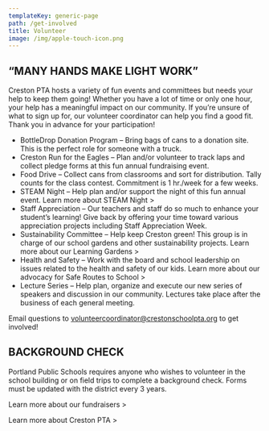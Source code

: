 ```yaml
---
templateKey: generic-page
path: /get-involved
title: Volunteer
image: /img/apple-touch-icon.png
---
```


## “MANY HANDS MAKE LIGHT WORK”

Creston PTA hosts a variety of fun events and committees but needs your help to keep them going! Whether you have a lot of time or only one hour, your help has a meaningful impact on our community. If you’re unsure of what to sign up for, our volunteer coordinator can help you find a good fit. Thank you in advance for your participation!

- BottleDrop Donation Program – Bring bags of cans to a donation site. This is the perfect role for someone with a truck.
- Creston Run for the Eagles – Plan and/or volunteer to track laps and collect pledge forms at this fun annual fundraising event.
- Food Drive – Collect cans from classrooms and sort for distribution. Tally counts for the class contest. Commitment is 1 hr./week for a few weeks.
- STEAM Night – Help plan and/or support the night of this fun annual event. Learn more about STEAM Night >
- Staff Appreciation – Our teachers and staff do so much to enhance your student’s learning! Give back by offering your time toward various appreciation projects including Staff Appreciation Week.
- Sustainability Committee – Help keep Creston green! This group is in charge of our school gardens and other sustainability projects. Learn more about our Learning Gardens >
- Health and Safety – Work with the board and school leadership on issues related to the health and safety of our kids. Learn more about our advocacy for Safe Routes to School >
- Lecture Series – Help plan, organize and execute our new series of speakers and discussion in our community. Lectures take place after the business of each general meeting.

<VOLUNTEER INTEREST FORM>

Email questions to volunteercoordinator@crestonschoolpta.org to get involved!

## BACKGROUND CHECK

Portland Public Schools requires anyone who wishes to volunteer in the school building or on field trips to complete a background check. Forms must be updated with the district every 3 years.

<PPS BACKGROUND CHECK FORM >

Learn more about our fundraisers >

Learn more about Creston PTA >
